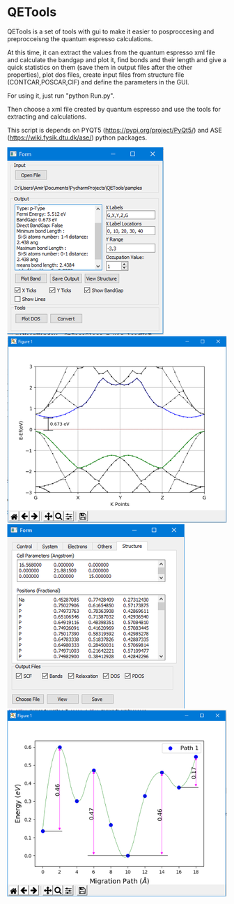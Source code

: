 # QETools
QETools is a set of tools with gui to make it easier to posproccesing and preprocceisng the quantum espresso calculations.

At this time, it can extract the values from the quantum espresso xml file and calculate the bandgap and plot it, find bonds and their length and give a quick statistics on them (save them in output files after the other properties), plot dos files, create input files from structure file (CONTCAR,POSCAR,CIF) and define the parameters in the GUI. 

For using it, just run "python Run.py". 

Then choose a xml file created by quantum espresso and use the tools for extracting and calculations. 

This script is depends on PYQT5 (https://pypi.org/project/PyQt5/) and ASE (https://wiki.fysik.dtu.dk/ase/) python packages. 

![Proccessing a XML file](https://raw.githubusercontent.com/aerezaee/QETools/master/Images/1.PNG)
![Calculating bandgap and plotting](https://raw.githubusercontent.com/aerezaee/QETools/master/Images/2.PNG)
![Create input files](https://raw.githubusercontent.com/aerezaee/QETools/master/Images/3.PNG)
![NEB Plotter](https://raw.githubusercontent.com/aerezaee/QETools/master/Images/4.PNG)
